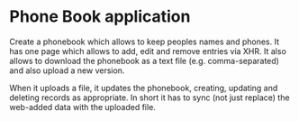 # Phone Book application

Create a phonebook which allows to keep peoples names and phones.
It has one page which allows to add, edit and remove entries
via XHR. It also allows to download the phonebook as a text file
(e.g. comma-separated) and also upload a new version.

When it uploads a file, it updates the phonebook, creating,
updating and deleting records as appropriate. In short it
has to sync (not just replace) the web-added data with
the uploaded file.



